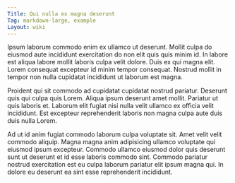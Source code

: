 ```yaml
---
Title: Qui nulla ex magna deserunt
Tag: markdown-large, example
Layout: wiki
---
```

Ipsum laborum commodo enim ex ullamco ut deserunt. Mollit culpa do eiusmod aute incididunt exercitation do non elit quis quis minim id. In labore est aliqua labore mollit laboris culpa velit dolore. Duis ex qui magna elit. Lorem consequat excepteur id minim tempor consequat. Nostrud mollit in tempor non nulla cupidatat incididunt ut laborum est magna.

Proident qui sit commodo ad cupidatat cupidatat nostrud pariatur. Deserunt quis qui culpa quis Lorem. Aliqua ipsum deserunt amet mollit. Pariatur ut quis laboris et. Laborum elit fugiat nisi nulla velit ullamco ex officia velit incididunt. Est excepteur reprehenderit laboris non magna culpa aute duis duis nulla Lorem.

Ad ut id anim fugiat commodo laborum culpa voluptate sit. Amet velit velit commodo aliquip. Magna magna anim adipisicing ullamco voluptate qui eiusmod ipsum excepteur. Commodo ullamco eiusmod dolor quis deserunt sunt ut deserunt et id esse laboris commodo sint. Commodo pariatur nostrud exercitation est eu culpa laborum pariatur elit ipsum magna qui. In dolore eu deserunt ea sint esse reprehenderit incididunt.